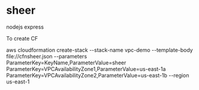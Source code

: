 sheer
=====

nodejs express

To create CF

aws cloudformation create-stack --stack-name vpc-demo --template-body file://cfnsheer.json --parameters ParameterKey=KeyName,ParameterValue=sheer ParameterKey=VPCAvailabilityZone1,ParameterValue=us-east-1a ParameterKey=VPCAvailabilityZone2,ParameterValue=us-east-1b --region us-east-1
